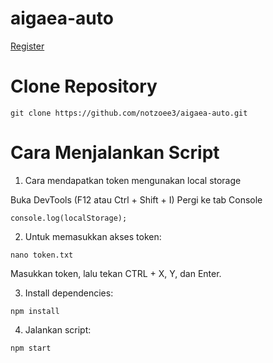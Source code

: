 # aigaea-auto

[Register](https://app.aigaea.net/register?ref=gaoYUGe0lhdqz7)

# Clone Repository 
```
git clone https://github.com/notzoee3/aigaea-auto.git

```

# Cara Menjalankan Script

1. Cara mendapatkan token
mengunakan local storage

Buka DevTools (F12 atau Ctrl + Shift + I)
Pergi ke tab Console
```
console.log(localStorage);
```


2. Untuk memasukkan akses token:

```
nano token.txt
```

Masukkan token, lalu tekan CTRL + X, Y, dan Enter.


3. Install dependencies:

```
npm install
```


4. Jalankan script:

```
npm start
```
